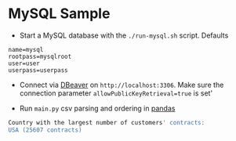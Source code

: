 # MySQL Sample

* Start a MySQL database with the `./run-mysql.sh` script. Defaults
```properties
name=mysql
rootpass=mysqlroot
user=user
userpass=userpass
```

* Connect via [DBeaver](https://dbeaver.io/download/) on `http://localhost:3306`. Make sure the connection parameter `allowPublicKeyRetrieval=true` is set'

* Run `main.py` csv parsing and ordering in [pandas](https://pandas.pydata.org/)
```bash
Country with the largest number of customers' contracts:
USA (25607 contracts)
```